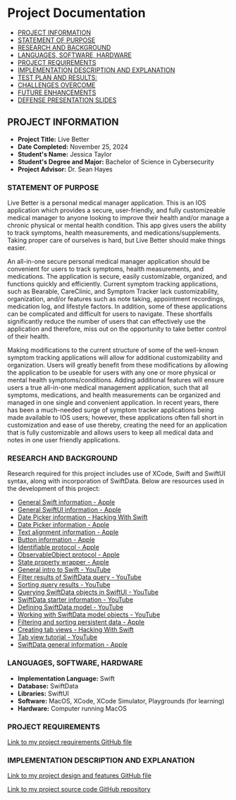 # Project Documentation <!-- omit in toc -->

- [PROJECT INFORMATION](#project-information)
- [STATEMENT OF PURPOSE](#statement-of-purpose)
- [RESEARCH AND BACKGROUND](#research-and-background)
- [LANGUAGES, SOFTWARE, HARDWARE](#languages-software-hardware)
- [PROJECT REQUIREMENTS](#project-requirements)
- [IMPLEMENTATION DESCRIPTION AND EXPLANATION](#implementation-description-explanation)
- [TEST PLAN AND RESULTS:](#test-plan-and-results)
- [CHALLENGES OVERCOME](#challenges-overcome)
- [FUTURE ENHANCEMENTS](#future-enhancements)
- [DEFENSE PRESENTATION SLIDES](#defense-presentation-slides)

## PROJECT INFORMATION 

- **Project Title:** Live Better
- **Date Completed:** November 25, 2024
- **Student's Name:** Jessica Taylor
- **Student's Degree and Major:** Bachelor of Science in Cybersecurity
- **Project Advisor:** Dr. Sean Hayes

### STATEMENT OF PURPOSE

Live Better is a personal medical manager application. This is an IOS application which provides a secure, user-friendly, 
and fully customizeable medical manager to anyone looking to improve their health and/or manage a chronic physical or mental health condition. This app gives users the ability to track symptoms, health measurements, and medications/supplements. Taking proper care of ourselves is hard, but Live Better should make things easier.

An all-in-one secure personal medical manager application should be convenient for users to track symptoms, health measurements, and medications. The application is secure, easily customizable, organized, and functions quickly and efficiently. Current symptom tracking applications, such as Bearable, CareClinic, and Symptom Tracker lack customizability, organization, and/or features such as note taking, appointment recordings, medication log, and lifestyle factors. In addition, some of these applications can be complicated and difficult for users to navigate. These shortfalls significantly reduce the number of users that can effectively use the application and therefore, miss out on the opportunity to take better control of their health.

Making modifications to the current structure of some of the well-known symptom tracking applications will allow for additional customizability and organization. Users will greatly benefit from these modifications by allowing the application to be useable for users with any one or more physical or mental health symptoms/conditions. Adding additional features will ensure users a true all-in-one medical management application, such that all symptoms, medications, and health measurements can be organized and managed in one single and convenient application. In recent years, there has been a much-needed surge of symptom tracker applications being made available to IOS users; however, these applications often fall short in customization and ease of use thereby, creating the need for an application that is fully customizable and allows users to keep all medical data and notes in one user friendly applications.

### RESEARCH AND BACKGROUND

  Research required for this project includes use of XCode, Swift and SwiftUI syntax, along with incorporation of SwiftData. Below are resources used in the development of this project:

- [General Swift information - Apple](https://developer.apple.com/swift/#safety)
- [General SwiftUI information - Apple](https://developer.apple.com/xcode/swiftui/)
- [Date Picker information - Hacking With Swift](https://www.hackingwithswift.com/quick-start/swiftui/how-to-create-a-date-picker-and-read-values-from-it)
- [Date Picker information - Apple](https://developer.apple.com/documentation/swiftui/datepicker)
- [Text alignment information - Apple](https://forums.developer.apple.com/forums/thread/707308)
- [Button information - Apple](https://developer.apple.com/documentation/swiftui/button)
- [Identifiable protocol - Apple](https://developer.apple.com/documentation/swift/identifiable)
- [ObservableObject protocol - Apple](https://developer.apple.com/documentation/combine/observableobject)
- [State property wrapper - Apple](https://developer.apple.com/documentation/swiftui/state)
- [General intro to Swift - YouTube](https://www.youtube.com/watch?v=mvXFGikltPc)
- [Filter results of SwiftData query - YouTube](https://www.youtube.com/watch?v=mvXFGikltPc)
- [Sorting query results - YouTube](https://www.youtube.com/watch?v=mqLDroFreFE)
- [Querying SwiftData objects in SwiftUI - YouTube](https://www.youtube.com/watch?v=Saw_sZWa4aQ)
- [SwiftData starter information - YouTube](https://www.youtube.com/watch?v=FEKCAzPAtpg&list=PLuoeXyslFTuZ9Nag8qTVz5wQ7zRprxMxN)
- [Defining SwiftData model - YouTube](https://www.youtube.com/watch?v=kiFQevfpuKQ&list=PLuoeXyslFTuZ9Nag8qTVz5wQ7zRprxMxN&index=3)
- [Working with SwiftData model objects - YouTube](https://www.youtube.com/watch?v=w4BQnVn7H6M&list=PLuoeXyslFTuZ9Nag8qTVz5wQ7zRprxMxN&index=5)
- [Filtering and sorting persistent data - Apple](https://developer.apple.com/documentation/swiftdata/filtering-and-sorting-persistent-data)
- [Creating tab views - Hacking With Swift](https://www.hackingwithswift.com/books/ios-swiftui/creating-tabs-with-tabview-and-tabitem)
- [Tab view tutorial - YouTube](https://www.youtube.com/watch?v=DLj9yM-zLyc)
- [SwiftData general information - Apple](https://developer.apple.com/documentation/swiftdata/)

### LANGUAGES, SOFTWARE, HARDWARE

- **Implementation Language:** Swift
- **Database:** SwiftData
- **Libraries:** SwiftUI
- **Software:** MacOS, XCode, XCode Simulator, Playgrounds (for learning)
- **Hardware:** Computer running MacOS

### PROJECT REQUIREMENTS

[Link to my project requirements GitHub file](https://github.com/JessicaTaylor7/CSU-Senior-Project/blob/master/docs/Requirements.md)


### IMPLEMENTATION DESCRIPTION AND EXPLANATION

[Link to my project design and features GitHub file](https://github.com/JessicaTaylor7/CSU-Senior-Project/blob/master/docs/DesignAndFeatures.md)

[Link to my project source code GitHub repository](https://github.com/JessicaTaylor7/CSU-Senior-Project/tree/master/src/LiveBetter)


